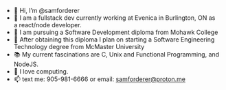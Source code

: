 - 👋 Hi, I’m @samforderer
- 👀 I am a fullstack dev currently working at Evenica in Burlington, ON as a react/node developer.
- 🌱 I am pursuing a Software Development diploma from Mohawk College
- 🌱 After obtaining this diploma I plan on starting a Software Engineering Technology degree from McMaster University
- 📚 My current fascinations are C, Unix and Functional Programming, and NodeJS.
- 💞️ I love computing.
- 📫 text me: 905-981-6666 or email: samforderer@proton.me

<!---
samforderer/samforderer is a ✨ special ✨ repository because its `README.md` (this file) appears on your GitHub profile.
You can click the Preview link to take a look at your changes.
--->
